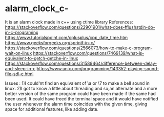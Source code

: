 # alarm_clock_c-
It is an alarm clock made in c++ using ctime library
References:
https://stackoverflow.com/questions/22901901/what-does-fflushstdin-do-in-c-programing </br>
https://www.tutorialspoint.com/cplusplus/cpp_date_time.htm
https://www.geeksforgeeks.org/sprintf-in-c/
https://stackoverflow.com/questions/2566073/how-to-make-c-program-wait-on-linux
https://stackoverflow.com/questions/7469139/what-is-equivalent-to-getch-getche-in-linux
https://stackoverflow.com/questions/31589464/difference-between-delay-and-sleep-in-c
https://www.unix.com/programming/143352-playing-sound-file-sdl-c.html

Issues : 
1)I could'nt find an equivalent of \a or \7 to make a bell sound in linux.
2)I got to know a little about threading and so,an alternate and a more better version of the same program could have been made if the same had been used. It could have freed the terminal space and it would have notified the user whenever the alarm time coincides with the given time, giving space for additional features, like adding date.
